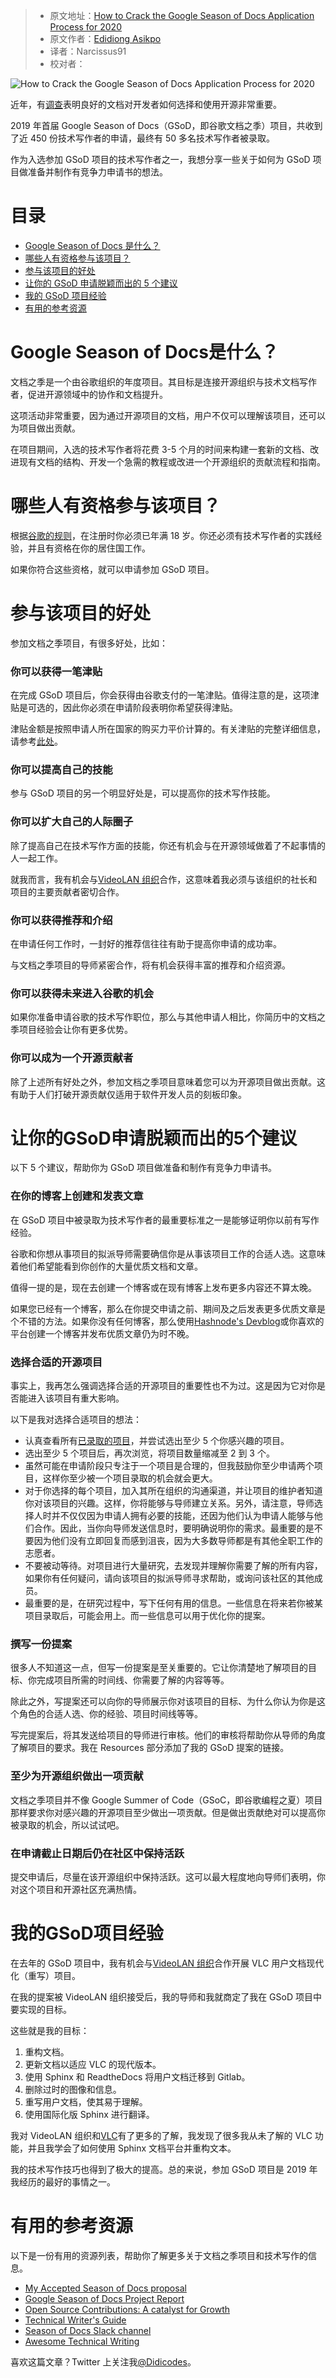 > -  原文地址：[How to Crack the Google Season of Docs Application Process for 2020](https://www.freecodecamp.org/news/cracking-google-season-of-docs-2020/)
> -  原文作者：[Edidiong Asikpo](https://www.freecodecamp.org/news/author/edidiong/)
> -  译者：Narcissus91
> -  校对者：

![How to Crack the Google Season of Docs Application Process for 2020](https://www.freecodecamp.org/news/content/images/size/w2000/2020/05/article-banner--14-.png)

近年，有[调查](https://cdn2.hubspot.net/hubfs/4008838/Resources/The-2019-Tidelift-managed-open-source-survey-results.pdf)表明良好的文档对开发者如何选择和使用开源非常重要。

2019 年首届 Google Season of Docs（GSoD，即谷歌文档之季）项目，共收到了近 450 份技术写作者的申请，最终有 50 多名技术写作者被录取。

作为入选参加 GSoD 项目的技术写作者之一，我想分享一些关于如何为 GSoD 项目做准备并制作有竞争力申请书的想法。

# 目录

-   [Google Season of Docs 是什么？](#what-is-google-season-of-docs)
-   [哪些人有资格参与该项目？](#who-is-eligible-to-participate-in-the-program)
-   [参与该项目的好处](#benefits-of-participating)
-   [让你的 GSoD 申请脱颖而出的 5 个建议](#5-tips-to-ace-your-gSoD-application)
-   [我的 GSoD 项目经验](#my-gSoD-experience)
-   [有用的参考资源](#useful-resources)

<h1 id="what-is-google-season-of-docs">Google Season of Docs是什么？</h1>

文档之季是一个由谷歌组织的年度项目。其目标是连接开源组织与技术文档写作者，促进开源领域中的协作和文档提升。

这项活动非常重要，因为通过开源项目的文档，用户不仅可以理解该项目，还可以为项目做出贡献。

在项目期间，入选的技术写作者将花费 3-5 个月的时间来构建一套新的文档、改进现有文档的结构、开发一个急需的教程或改进一个开源组织的贡献流程和指南。

<h1 id="who-is-eligible-to-participate-in-the-program">哪些人有资格参与该项目？</h1>

根据[谷歌的规则](https://developers.google.com/season-of-docs/docs)，在注册时你必须已年满 18 岁。你还必须有技术写作者的实践经验，并且有资格在你的居住国工作。

如果你符合这些资格，就可以申请参加 GSoD 项目。

<h1 id="benefits-of-participating">参与该项目的好处</h1>

参加文档之季项目，有很多好处，比如：

### 你可以获得一笔津贴

在完成 GSoD 项目后，你会获得由谷歌支付的一笔津贴。值得注意的是，这项津贴是可选的，因此你必须在申请阶段表明你希望获得津贴。

津贴金额是按照申请人所在国家的购买力平价计算的。有关津贴的完整详细信息，请参考[此处](https://developers.google.com/season-of-docs/docs/tech-writer-stipends)。

### 你可以提高自己的技能

参与 GSoD 项目的另一个明显好处是，可以提高你的技术写作技能。

### 你可以扩大自己的人际圈子

除了提高自己在技术写作方面的技能，你还有机会与在开源领域做着了不起事情的人一起工作。

就我而言，我有机会与[VideoLAN 组织](https://www.videolan.org/index.html)合作，这意味着我必须与该组织的社长和项目的主要贡献者密切合作。

### 你可以获得推荐和介绍

在申请任何工作时，一封好的推荐信往往有助于提高你申请的成功率。

与文档之季项目的导师紧密合作，将有机会获得丰富的推荐和介绍资源。

### 你可以获得未来进入谷歌的机会

如果你准备申请谷歌的技术写作职位，那么与其他申请人相比，你简历中的文档之季项目经验会让你有更多优势。

### 你可以成为一个开源贡献者

除了上述所有好处之外，参加文档之季项目意味着您可以为开源项目做出贡献。这有助于人们打破开源贡献仅适用于软件开发人员的刻板印象。

<h1 id="5-tips-to-ace-your-gSoD-application">让你的GSoD申请脱颖而出的5个建议</h1>

以下 5 个建议，帮助你为 GSoD 项目做准备和制作有竞争力申请书。

### 在你的博客上创建和发表文章

在 GSoD 项目中被录取为技术写作者的最重要标准之一是能够证明你以前有写作经验。

谷歌和你想从事项目的拟派导师需要确信你是从事该项目工作的合适人选。这意味着他们希望能看到你创作的大量优质文档和文章。

值得一提的是，现在去创建一个博客或在现有博客上发布更多内容还不算太晚。

如果您已经有一个博客，那么在你提交申请之前、期间及之后发表更多优质文章是个不错的方法。如果你没有任何博客，那么使用[Hashnode's Devblog](https://hashnode.com/devblog)或你喜欢的平台创建一个博客并发布优质文章仍为时不晚。

### 选择合适的开源项目

事实上，我再怎么强调选择合适的开源项目的重要性也不为过。这是因为它对你是否能进入该项目有重大影响。

以下是我对选择合适项目的想法：

-   认真查看所有[已录取的项目](https://developers.google.com/season-of-docs/docs/participants)，并尝试选出至少 5 个你感兴趣的项目。
-   选出至少 5 个项目后，再次浏览，将项目数量缩减至 2 到 3 个。
-   虽然可能在申请阶段只专注于一个项目是合理的，但我鼓励你至少申请两个项目，这样你至少被一个项目录取的机会就会更大。
-   对于你选择的每个项目，加入其所在组织的沟通渠道，并让项目的维护者知道你对该项目的兴趣。这样，你将能够与导师建立关系。另外，请注意，导师选择人时并不仅仅因为申请人拥有必要的技能，还因为他们认为申请人能够与他们合作。因此，当你向导师发送信息时，要明确说明你的需求。最重要的是不要因为他们没有立即回复而感到沮丧，因为大多数导师都是有其他全职工作的志愿者。
-   不要被动等待。对项目进行大量研究，去发现并理解你需要了解的所有内容，如果你有任何疑问，请向该项目的拟派导师寻求帮助，或询问该社区的其他成员。
-   最重要的是，在研究过程中，写下任何有用的信息。一些信息在将来若你被某项目录取后，可能会用上。而一些信息可以用于优化你的提案。

### 撰写一份提案

很多人不知道这一点，但写一份提案是至关重要的。它让你清楚地了解项目的目标、你完成项目所需的时间线、你需要了解的内容等等。

除此之外，写提案还可以向你的导师展示你对该项目的目标、为什么你认为你是这个角色的合适人选、你的经验、项目时间线等等。

写完提案后，将其发送给项目的导师进行审核。他们的审核将帮助你从导师的角度了解项目的要求。我在 Resources 部分添加了我的 GSoD 提案的链接。

### 至少为开源组织做出一项贡献

文档之季项目并不像 Google Summer of Code（GSoC，即谷歌编程之夏）项目那样要求你对感兴趣的开源项目至少做出一项贡献。但是做出贡献绝对可以提高你被录取的机会，所以试试吧。

### 在申请截止日期后仍在社区中保持活跃

提交申请后，尽量在该开源组织中保持活跃。这可以最大程度地向导师们表明，你对这个项目和开源社区充满热情。

<h1 id="my-gSoD-experience">我的GSoD项目经验</h1>

在去年的 GSoD 项目中，我有机会与[VideoLAN 组织](https://www.videolan.org/index.html)合作开展 VLC 用户文档现代化（重写）项目。

在我的提案被 VideoLAN 组织接受后，我的导师和我就商定了我在 GSoD 项目中要实现的目标。

这些就是我的目标：

1.  重构文档。
2.  更新文档以适应 VLC 的现代版本。
3.  使用 Sphinx 和 ReadtheDocs 将用户文档迁移到 Gitlab。
4.  删除过时的图像和信息。
5.  重写用户文档，使其易于理解。
6.  使用国际化版 Sphinx 进行翻译。

我对 VideoLAN 组织和[VLC](https://www.videolan.org/vlc)有了更多的了解，我发现了很多我从未了解的 VLC 功能，并且我学会了如何使用 Sphinx 文档平台并重构文本。

我的技术写作技巧也得到了极大的提高。总的来说，参加 GSoD 项目是 2019 年我经历的最好的事情之一。 

<h1 id="useful-resources">有用的参考资源</h1>

以下是一份有用的资源列表，帮助你了解更多关于文档之季项目和技术写作的信息。

-   [My Accepted Season of Docs proposal](https://docs.google.com/document/d/1sjHn5OGVZB0EbWHFL9_9Ty63oCF2itlYww2bf9Qhwtc/edit?usp=sharing)
-   [Google Season of Docs Project Report](https://medium.com/@EdidiongAsikpo/gsod-project-report-modernize-rewrite-the-vlc-user-documentation-aede033e1124)
-   [Open Source Contributions: A catalyst for Growth](https://edidiongasikpo.com/open-source-contributions-a-catalyst-for-growth-b823fc5752b1)
-   [Technical Writer's Guide](https://developers.google.com/season-of-docs/docs/tech-writer-guide)
-   [Season of Docs Slack channel](https://seasonofdocs.slack.com/)
-   [Awesome Technical Writing](https://github.com/BolajiAyodeji/awesome-technical-writing)

喜欢这篇文章？Twitter 上关注我[@Didicodes](https://twitter.com/Didicodes)。
